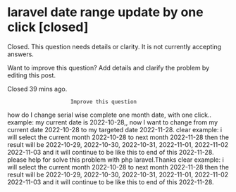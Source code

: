 
# laravel date range update by one click [closed]







Closed. This question needs details or clarity. It is not currently accepting answers.
                        
                    










Want to improve this question? Add details and clarify the problem by editing this post.


Closed 39 mins ago.







                        Improve this question
                    



how do I change serial wise complete one month date, with one click..
example: my current date is 2022-10-28,,
now I want to change from my current date 2022-10-28 to my targeted date 2022-11-28.
clear example:
i will select the current month 2022-10-28 to next month 2022-11-28
then the result will be  2022-10-29,
2022-10-30,
2022-10-31,
2022-11-01,
2022-11-02
2022-11-03
and it will continue to be like this to end of this 2022-11-28.
please help for solve this problem with php laravel.Thanks
clear example:
i will select the current month 2022-10-28 to next month 2022-11-28
then the result will be  2022-10-29,
2022-10-30,
2022-10-31,
2022-11-01,
2022-11-02
2022-11-03
and it will continue to be like this to end of this 2022-11-28.

        